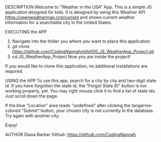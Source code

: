 DESCRIPTION
Welcome to "Weather in the USA" App. This is a simple JS application designed for kids. It is designed by using this Weather API https://openweathermap.org/current and shows current weather information for a searchable city in the United States.

EXECUTING the APP
1) Navigate into the folder you where you want to place this application
2) git clone https://github.com/CodingNannah/elite100_JS_WeatherApp_Project.git
3) cd JS_WeatherApp_Project
Now you are inside the project!

If you would like to clone this application, no additional installations are required.

USING the APP
To use this app, search for a city by city and two-digit state id. If you have forgotten the state id, the "Forgot State ID" button is not working properly, yet. You may right mouse click it to find a list of state ids. Just scroll down the page.

If the blue "Location" area reads "undefined" after clicking the tangerine-colored "Submit" button, your chosen city is not currently in the database. Try again with another city.

Enjoy!


AUTHOR
Diana Barber Github: https://github.com/CodingNannah